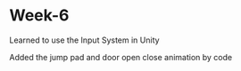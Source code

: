 # Week-6
 Learned to use the Input System in Unity
 
 Added the jump pad and door open close animation by code

